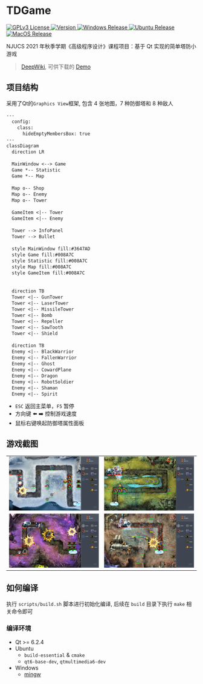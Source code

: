 # TDGame

<p>
<a href="https://opensource.org/licenses/">
<img src="https://img.shields.io/badge/License-GPL%20v3-blue.svg" alt="GPLv3 License">
</a>
<a href="https://github.com/Flying-Tom/TDGame/releases/latest">
<img src="https://img.shields.io/github/release/Flying-Tom/TDGame" alt="Version">
</a>
<a href="https://github.com/Flying-Tom/TDGame/actions/workflows/release-windows.yml">
<img src="https://github.com/Flying-Tom/TDGame/actions/workflows/release-windows.yml/badge.svg" alt="Windows Release">
</a>
<a href="https://github.com/Flying-Tom/TDGame/actions/workflows/release-ubuntu.yml">
<img src="https://github.com/Flying-Tom/TDGame/actions/workflows/release-ubuntu.yml/badge.svg" alt="Ubuntu Release">
</a>
<a href="https://github.com/Flying-Tom/TDGame/actions/workflows/release-macos.yml">
<img src="https://github.com/Flying-Tom/TDGame/actions/workflows/release-macos.yml/badge.svg" alt="MacOS Release">
</a>
</p>

NJUCS 2021 年秋季学期《高级程序设计》课程项目：基于 Qt 实现的简单塔防小游戏

> [DeepWiki](https://deepwiki.com/Flying-Tom/TDGame/), 可供下载的 [Demo](https://github.com/Flying-Tom/TDGame/releases)

## 项目结构

采用了Qt的`Graphics View`框架, 包含 4 张地图，7 种防御塔和 8 种敌人

```mermaid
---
  config:
    class:
      hideEmptyMembersBox: true
---
classDiagram
  direction LR

  MainWindow <--> Game
  Game *-- Statistic
  Game *-- Map

  Map o-- Shop
  Map o-- Enemy
  Map o-- Tower

  GameItem <|-- Tower
  GameItem <|-- Enemy

  Tower --> InfoPanel
  Tower --> Bullet

  style MainWindow fill:#3647AD
  style Game fill:#008A7C
  style Statistic fill:#008A7C
  style Map fill:#008A7C
  style GameItem fill:#008A7C


  direction TB
  Tower <|-- GunTower
  Tower <|-- LaserTower
  Tower <|-- MissileTower
  Tower <|-- Bomb
  Tower <|-- Repeller
  Tower <|-- SawTooth
  Tower <|-- Shield

  direction TB
  Enemy <|-- BlackWarrior
  Enemy <|-- FallenWarrior
  Enemy <|-- Ghost
  Enemy <|-- CowardPlane
  Enemy <|-- Dragon
  Enemy <|-- RobotSoldier
  Enemy <|-- Shaman
  Enemy <|-- Spirit

```

- `ESC` 返回主菜单，`F5` 暂停
- 方向键 ⬅️ ➡️ 控制游戏速度
- 鼠标右键唤起防御塔属性面板

## 游戏截图

|   |   |
|---|---|
|![level1.png](doc/figs/level1.png)|![level2.png](doc/figs/level2.png)|
|![level3.png](doc/figs/level3.png)|![level4.png](doc/figs/level4.png)|

## 如何编译

执行 `scripts/build.sh` 脚本进行初始化编译, 后续在 `build` 目录下执行 `make` 相关命令即可

### 编译环境

- Qt >= 6.2.4
- Ubuntu
  - `build-essential` & `cmake`
  - `qt6-base-dev`, `qtmultimedia6-dev`
- Windows
  - [mingw](https://www.mingw-w64.org/)
